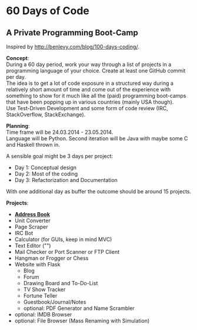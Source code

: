 60 Days of Code
==================

A Private Programming Boot-Camp
---

Inspired by http://benlevy.com/blog/100-days-coding/.


**Concept**:   
During a 60 day period, work your way through a list of projects in a programming language of your choice. Create at least one GitHub commit per day.  
The idea is to get a lot of code exposure in a structured way during a relatively short amount of time and come out of the experience with something to show for it much like all the (paid) programming boot-camps that have been popping up in various countries (mainly USA though).  
Use Test-Driven Development and some form of code review (IRC, StackOverflow, StackExchange).

**Planning**:  
Time frame will be 24.03.2014 - 23.05.2014.  
Language will be Python. Second iteration will be Java with maybe some C and Haskell thrown in.  

A sensible goal might be 3 days per project:
  * Day 1: Conceptual design
  * Day 2: Most of the coding
  * Day 3: Refactorization and Documentation  
  
With one additional day as buffer the outcome should be around 15 projects.

**Projects**:  
  * [**Address Book**](https://github.com/mikar/60-days-of-code/blob/master/address_book)
  * Unit Converter
  * Page Scraper
  * IRC Bot
  * Calculator (for GUIs, keep in mind MVC)
  * Text Editor ("")
  * Mail Checker or Port Scanner or FTP Client
  * Hangman or Frogger or Chess
  * Website with Flask
  	  * Blog
  	  * Forum
	  * Drawing Board  and To-Do-List
	  * TV Show Tracker
	  * Fortune Teller
	  * Guestbook/Journal/Notes
	  * optional: PDF Generator and Name Scrambler
  * optional: IMDB Browser 
  * optional: File Browser (Mass Renaming with Simulation)
  
